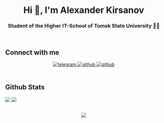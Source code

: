 <h1 align="center">Hi 👋, I'm Alexander Kirsanov</h1>
<h3 align="center">Student of the Higher IT-School of Tomsk State University 👨‍💻</h3>
 
<br/>

## Connect with me  
<div align="center">
<a href="https://t.me/alexlinez" target="_blank">
<img src=https://img.shields.io/badge/-Telegram-blue?style=for-the-badge&logo=Telegram&logoColor=white alt=telegram style="margin-bottom: 5px;" />
</a>
<a href="mailto:alex.kirsanov182@gmail.com" target="_blank">
<img src=https://img.shields.io/badge/-Gmail-red?style=for-the-badge&logo=Gmail&logoColor=white alt=github style="margin-bottom: 5px;" />
</a>
<a href="https://github.com/AlexLineZ" target="_blank">
<img src=https://img.shields.io/badge/github-%2324292e.svg?&style=for-the-badge&logo=github&logoColor=white alt=github style="margin-bottom: 5px;" />
</a>
 
</div>  

<br/>


## Github Stats  
<div 
    align="left"><img src="https://github-readme-stats.vercel.app/api?username=AlexLineZ&show_icons=true&theme=radical" align="center" />
    <img src="https://github-readme-stats.vercel.app/api/top-langs/?username=AlexLineZ&show_icons=true&theme=radical&layout=compact" align="center" />

</div>  

<br/>  
<br/> 

<div align="center">
<img src="https://komarev.com/ghpvc/?username=AlexLineZ&&style=flat-square" align="center" />
</div>  
  


